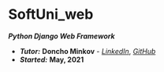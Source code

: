 # SoftUni_web
***Python Django Web Framework***

- ***Tutor:*** **Doncho Minkov**  -  [*LinkedIn*](https://www.linkedin.com/in/donchominkov/), [*GitHub*](https://github.com/Minkov)
- ***Started:*** **May, 2021**
